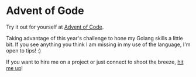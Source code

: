 # Advent of Gode

Try it out for yourself at [Advent of Code](https://adventofcode.com).

Taking advantage of this year's challenge to hone my Golang skills a little bit. If you see anything you think I am missing in my use of the language, I'm open to tips! :)

If you want to hire me on a project or just connect to shoot the breeze, [hit me up](https://8thday.dev/contact)!

